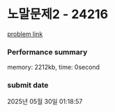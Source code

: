 # 노말문제2 - 24216 

[problem link](https://bunny-sung-level-qa.dev-k8s.goorm.io/exam/ex_zDrwf_1674461243225/노말문제2/quiz/1) 

### Performance summary

memory: 2212kb, time: 0second

### submit date

2025년 05월 30일 01:18:57

